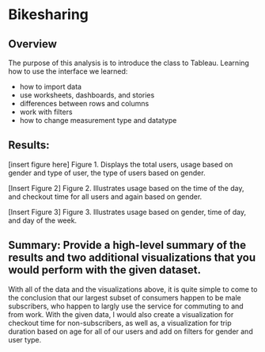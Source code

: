 # Bikesharing

## Overview
The purpose of this analysis is to introduce the class to Tableau. Learning how to use the interface we learned:
- how to import data
- use worksheets, dashboards, and stories
- differences between rows and columns
- work with filters
- how to change measurement type and datatype 


## Results: 
[insert figure here]
Figure 1. Displays the total users, usage based on gender and type of user, the type of users based on gender.

[Insert Figure 2]
Figure 2. Illustrates usage based on the time of the day, and checkout time for all users and again based on gender. 

[Insert Figure 3]
Figure 3. Illustrates usage based on gender, time of day, and day of the week. 


## Summary: Provide a high-level summary of the results and two additional visualizations that you would perform with the given dataset.
With all of the data and the visualizations above, it is quite simple to come to the conclusion that our largest subset of consumers happen to be male subscribers, who happen to largly use the service for commuting to and from work. With the given data, I would also create a visualization for checkout time for non-subscribers, as well as, a visualization for trip duration based on age for all of our users and add on filters for gender and user type.
